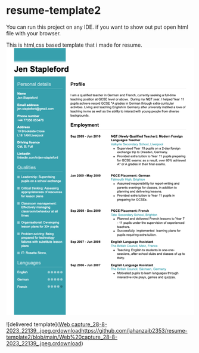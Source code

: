 # resume-template2
You can run this project on any IDE. if you want to show out put open html file with your browser.


This is html,css based template that i made for resume.
![demanding template](task2.png)


![delivered template]([Web capture_28-8-2023_22139_.jpeg.crdownload](https://github.com/jahanzaib2353/resume-template2/blob/main/Web%20capture_28-8-2023_22139_.jpeg.crdownload)https://github.com/jahanzaib2353/resume-template2/blob/main/Web%20capture_28-8-2023_22139_.jpeg.crdownload)



